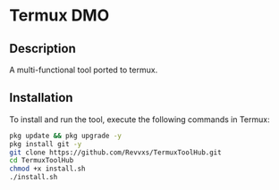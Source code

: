 # Termux DMO

## Description
A multi-functional tool ported to termux.

## Installation
To install and run the tool, execute the following commands in Termux:

```bash
pkg update && pkg upgrade -y
pkg install git -y
git clone https://github.com/Revvxs/TermuxToolHub.git
cd TermuxToolHub
chmod +x install.sh
./install.sh
